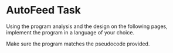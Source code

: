 # AutoFeed Task

Using the program analysis and the design on the following pages, implement the program in a language of
your choice.

Make sure the program matches the pseudocode provided.
